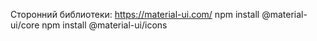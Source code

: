Сторонний библиотеки:
https://material-ui.com/
npm install @material-ui/core
npm install @material-ui/icons
